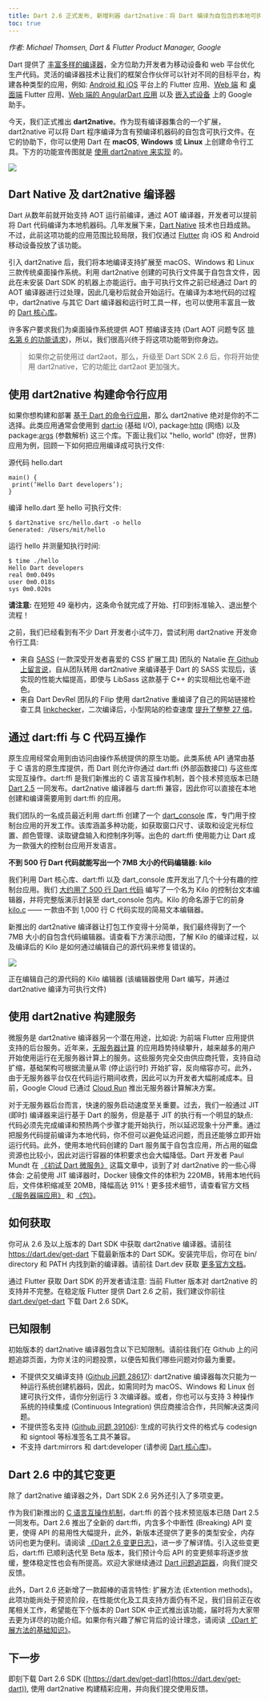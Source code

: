 ```yaml
---
title: Dart 2.6 正式发布, 新增利器 dart2native：将 Dart 编译为自包含的本地可执行文件
toc: true
---
```


*作者: Michael Thomsen, Dart & Flutter Product Manager, Google*

Dart 提供了 [丰富多样的编译器](https://dart.dev/platforms)，全方位助力开发者为移动设备和 web 平台优化生产代码。灵活的编译器技术让我们的框架合作伙伴可以针对不同的目标平台，构建各种类型的应用，例如: [Android 和 iOS](https://flutter.dev/docs) 平台上的 Flutter 应用、[Web 端](https://flutter.dev/web) 和 [桌面端](https://github.com/flutter/flutter/wiki/Desktop-shells) Flutter 应用、[Web 端的 AngularDart 应用](https://angulardart.dev) 以及 [嵌入式设备](https://mp.weixin.qq.com/s/xVmilQeiveA8XZNU0g668Q) 上的 Google 助手。

今天，我们正式推出 **dart2native**。作为现有编译器集合的一个扩展，dart2native 可以将 Dart 程序编译为含有预编译机器码的自包含可执行文件。在它的协助下，你可以使用 Dart 在 **macOS**, **Windows** 或 **Linux** 上创建命令行工具。下方的功能宣传图就是 [使用 dart2native 来实现](https://gist.github.com/mit-mit/faec2bfc1d1cef7cd09df917e531c5c0) 的。

![](https://devrel.andfun.cn/devrel/posts/2021/05/H1ZCVn.gif)

## **Dart Native 及 dart2native 编译器**

Dart 从数年前就开始支持 AOT 运行前编译，通过 AOT 编译器，开发者可以提前将 Dart 代码编译为本地机器码。几年发展下来，[Dart Native](https://dart.dev/platforms) 技术也日趋成熟。不过，此前这项功能的应用范围比较局限，我们仅通过 [Flutter](https://flutter.dev) 向 iOS 和 Android 移动设备投放了该功能。

引入 dart2native 后，我们将本地编译支持扩展至 macOS、Windows 和 Linux 三款传统桌面操作系统。利用 dart2native 创建的可执行文件属于自包含文件，因此在未安装 Dart SDK 的机器上亦能运行。由于可执行文件之前已经通过 Dart 的 AOT 编译器进行过处理，因此几毫秒后就会开始运行。在编译为本地代码的过程中，dart2native 与其它 Dart 编译器和运行时工具一样，也可以使用丰富且一致的 [Dart 核心库](https://dart.dev/guides/libraries)。

许多客户要求我们为桌面操作系统提供 AOT 预编译支持 (Dart AOT 问题专区 [排名第 6 的功能请求](https://github.com/dart-lang/sdk/issues/36915))，所以，我们很高兴终于将这项功能带到你身边。

> 如果你之前使用过 dart2aot，那么，升级至 Dart SDK 2.6 后，你将开始使用 dart2native，它的功能比 dart2aot 更加强大。

## **使用 dart2native 构建命令行应用**

如果你想构建和部署 [基于 Dart 的命令行应用](https://dart.dev/tutorials/server/cmdline)，那么 dart2native 绝对是你的不二选择。此类应用通常会使用到 [dart:io](https://api.dart.dev/stable/2.6.1/dart-io/dart-io-library.html) (基础 I/O), package:[http](https://pub.dev/packages/http) (网络) 以及 package:[args](https://pub.dev/packages/args) (参数解析) 这三个库。下面让我们以 "hello, world" (你好，世界) 应用为例，回顾一下如何把应用编译成可执行文件:

源代码 hello.dart

```
main() {
 print(‘Hello Dart developers’);
}
```

编译 hello.dart 至 hello 可执行文件:

```
$ dart2native src/hello.dart -o hello
Generated: /Users/mit/hello
```

运行 hello 并测量知执行时间:

```
$ time ./hello
Hello Dart developers
real 0m0.049s
user 0m0.018s
sys 0m0.020s
```

**请注意:** 在短短 49 毫秒内，这条命令就完成了开始、打印到标准输入、退出整个流程！

之前，我们已经看到有不少 Dart 开发者小试牛刀，尝试利用 dart2native 开发命令行工具:

* 来自 [SASS](https://sass-lang.com/) (一款深受开发者喜爱的 CSS 扩展工具) 团队的 Natalie [在 Github 上留言说](https://github.com/dart-lang/sdk/issues/32894#issuecomment-513975562)，自从团队转用 dart2native 来编译基于 Dart 的 SASS 实现后，该实现的性能大幅提高，即使与 LibSass 这款基于 C++ 的实现相比也毫不逊色。
* 来自 Dart DevRel 团队的 Filip 使用 dart2native 重编译了自己的网站链接检查工具 [linkchecker](https://github.com/filiph/linkcheck/)，二次编译后，小型网站的检查速度 [提升了整整 27 倍](https://github.com/filiph/linkcheck/issues/7#issuecomment-496308288)。

## **通过 dart:ffi 与 C 代码互操作**

原生应用经常会用到由访问由操作系统提供的原生功能。此类系统 API 通常由基于 C 语言的原生库提供，而 Dart 则允许你通过 dart:ffi (外部函数接口) 与这些库实现互操作。dart:ffi 是我们新推出的 C 语言互操作机制，首个技术预览版本已随 [Dart 2.5](https://mp.weixin.qq.com/s?__biz=MzAwODY4OTk2Mg==&mid=2652050716&idx=1&sn=8f417c47868404bf55f9878f69f8c7e4&scene=21#wechat_redirect) 一同发布。dart2native 编译器与 dart:ffi 兼容，因此你可以直接在本地创建和编译需要用到 dart:ffi 的应用。

我们团队的一名成员最近利用 dart:ffi 创建了一个 [dart_console](https://pub.dev/packages/dart_console) 库，专门用于控制台应用的开发工作。该库涵盖多种功能，如获取窗口尺寸、读取和设定光标位置、颜色管理、读取键盘输入和控制序列等。出色的 dart:ffi 使用能力让 Dart 成为一款强大的控制台应用开发语言。

**不到 500 行 Dart 代码就能写出一个 7MB 大小的代码编辑器: kilo**

我们利用 Dart 核心库、dart:ffi 以及 dart_console 库开发出了几个十分有趣的控制台应用。我们 [大约用了 500 行 Dart 代码](https://github.com/timsneath/dart_console/blob/master/example/kilo.dart) 编写了一个名为 Kilo 的控制台文本编辑器，并将完整版演示封装至 dart_console 包内。Kilo 的命名源于它的前身 [kilo.c](https://github.com/antirez/kilo/blob/master/kilo.c) —— 一款由不到 1,000 行 C 代码实现的简易文本编辑器。

新推出的 dart2native 编译器让打包工作变得十分简单，我们最终得到了一个 7MB 大小的自包含代码编辑器。请查看下方演示动图，了解 Kilo 的编译过程，以及编译后的 Kilo 是如何通过编辑自己的源代码来修复错误的。

![](https://devrel.andfun.cn/devrel/posts/2021/05/frVHPl.gif)

正在编辑自己的源代码的 Kilo 编辑器 (该编辑器使用 Dart 编写，并通过 dart2native 编译为可执行文件)

## **使用 dart2native 构建服务**

微服务是 dart2native 编译器另一个潜在用途，比如说: 为前端 Flutter 应用提供支持的后台服务。近年来，[无服务器计算](https://en.wikipedia.org/wiki/Serverless_computing) 的应用趋势持续攀升，越来越多的用户开始使用运行在无服务器计算上的服务。这些服务完全交由供应商托管，支持自动扩缩，基础架构可根据流量从零 (停止运行时) 开始扩容，反向缩容亦可。此外，由于无服务器平台仅在代码运行期间收费，因此可以为开发者大幅削减成本。目前，Google Cloud 已通过 [Cloud Run](https://cloud.google.com/run/) 推出无服务器计算解决方案。

对于无服务器后台而言，快速的服务启动速度至关重要。过去，我们一般通过 JIT (即时) 编译器来运行基于 Dart 的服务，但是基于 JIT 的执行有一个明显的缺点: 代码必须先完成编译和预热两个步骤才能开始执行，所以延迟现象十分严重。通过把服务代码提前编译为本地代码，你不但可以避免延迟问题，而且还能够立即开始运行代码。此外，使用本地代码创建的 Dart 服务属于自包含应用，所占用的磁盘资源也比较小，因此对运行容器的体积要求也会大幅降低。Dart 开发者 Paul Mundt 在 [《初试 Dart 微服务》](https://itnext.io/experiments-with-dart-microservices-fa117aa408c7) 这篇文章中，谈到了对 dart2native 的一些心得体会: 之前使用 JIT 编译器时，Docker 镜像文件的体积为 220MB，转用本地代码后，文件体积缩减至 20MB，降幅高达 91%！更多技术细节，请查看官方文档 [《服务器端应用》](https://dart.dev/tutorials/server/httpserver) 和 [《包》](https://dart.dev/server/libraries#server-packages)。

## **如何获取**

你可从 2.6 及以上版本的 Dart SDK 中获取 dart2native 编译器。请前往 https://dart.dev/get-dart 下载最新版本的 Dart SDK。安装完毕后，你可在 bin/ directory 和 PATH 内找到新的编译器。请前往 Dart.dev 获取 [更多官方文档](https://dart.dev/tools/dart2native)。

通过 Flutter 获取 Dart SDK 的开发者请注意: 当前 Flutter 版本对 dart2native 的支持并不完整。在稳定版 Flutter 提供 Dart 2.6 之前，我们建议你前往 [dart.dev/get-dart](https://dart.dev/get-dart) 下载 Dart 2.6 SDK。

## **已知限制**

初始版本的 dart2native 编译器包含以下已知限制。请前往我们在 Github 上的问题追踪页面，为你关注的问题投票，以便告知我们哪些问题对你最为重要。

* 不提供交叉编译支持 ([Github 问题 28617](https://github.com/dart-lang/sdk/issues/28617)): dart2native 编译器每次只能为一种运行系统创建机器码，因此，如需同时为 macOS、Windows 和 Linux 创建可执行文件，请你分别运行 3 次编译器。或者，你也可以与支持 3 种操作系统的持续集成 (Continuous Integration) 供应商接洽合作，共同解决这类问题。
* 不提供签名支持 ([Github 问题 39106](https://github.com/dart-lang/sdk/issues/39106)): 生成的可执行文件的格式与 codesign 和 signtool 等标准签名工具不兼容。
* 不支持 dart:mirrors 和 dart:developer (请参阅 [Dart 核心库](https://dart.dev/guides/libraries))。

## **Dart 2.6 中的其它变更**

除了 dart2native 编译器之外，Dart SDK 2.6 另外还引入了多项变更。

作为我们新推出的 [C 语言互操作机制](https://dart.dev/guides/libraries/c-interop)，dart:ffi 的首个技术预览版本已随 Dart 2.5 一同发布。Dart 2.6 推出了全新的 dart:ffi，内含多个中断性 (Breaking) API 变更，使得 API 的易用性大幅提升，此外，新版本还提供了更多的类型安全，内存访问也更为便利。请阅读 [《Dart 2.6 变更日志》](https://github.com/dart-lang/sdk/blob/master/CHANGELOG.md#foreign-function-interface-dartffi)，进一步了解详情。引入这些变更后，dart:ffi 已顺利迭代至 Beta 版本，我们预计今后 API 的变更频率将逐步放缓，整体稳定性也会有所提高。欢迎大家继续通过 [Dart 问题追踪器](https://github.com/dart-lang/sdk/issues)，向我们提交反馈。

此外，Dart 2.6 还新增了一款超棒的语言特性: 扩展方法 (Extention methods)。此项功能尚处于预览阶段，在性能优化及工具支持方面仍有不足，我们目前正在收尾相关工作，希望能在下个版本的 Dart SDK 中正式推出该功能，届时将为大家带去更为详尽的功能介绍。如果你有兴趣了解它背后的设计理念，请阅读 [《Dart 扩展方法的基础知识》](https://medium.com/dartlang/extension-methods-2d466cd8b308)。

## **下一步**

即刻下载 Dart 2.6 SDK ([https://dart.dev/get-dart](https://dart.dev/get-dart)), 使用 dart2native 构建精彩应用，并向我们提交使用反馈。
